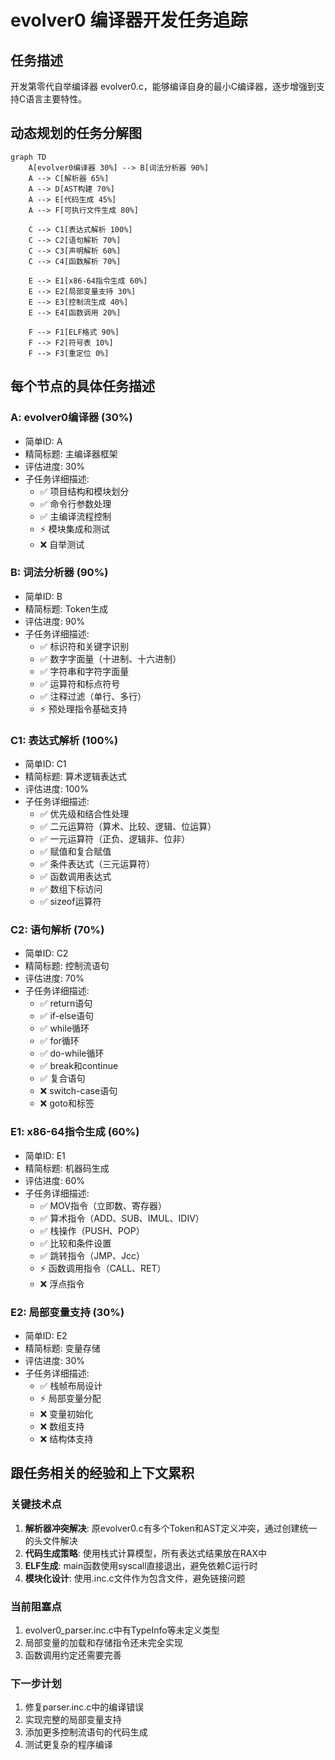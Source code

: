 # evolver0 编译器开发任务追踪

## 任务描述
开发第零代自举编译器 evolver0.c，能够编译自身的最小C编译器，逐步增强到支持C语言主要特性。

## 动态规划的任务分解图

```mermaid
graph TD
    A[evolver0编译器 30%] --> B[词法分析器 90%]
    A --> C[解析器 65%]
    A --> D[AST构建 70%]
    A --> E[代码生成 45%]
    A --> F[可执行文件生成 80%]
    
    C --> C1[表达式解析 100%]
    C --> C2[语句解析 70%]
    C --> C3[声明解析 60%]
    C --> C4[函数解析 70%]
    
    E --> E1[x86-64指令生成 60%]
    E --> E2[局部变量支持 30%]
    E --> E3[控制流生成 40%]
    E --> E4[函数调用 20%]
    
    F --> F1[ELF格式 90%]
    F --> F2[符号表 10%]
    F --> F3[重定位 0%]
```

## 每个节点的具体任务描述

### A: evolver0编译器 (30%)
- 简单ID: A
- 精简标题: 主编译器框架
- 评估进度: 30%
- 子任务详细描述:
  - ✅ 项目结构和模块划分
  - ✅ 命令行参数处理
  - ✅ 主编译流程控制
  - ⚡ 模块集成和测试
  - ❌ 自举测试

### B: 词法分析器 (90%)
- 简单ID: B
- 精简标题: Token生成
- 评估进度: 90%
- 子任务详细描述:
  - ✅ 标识符和关键字识别
  - ✅ 数字字面量（十进制、十六进制）
  - ✅ 字符串和字符字面量
  - ✅ 运算符和标点符号
  - ✅ 注释过滤（单行、多行）
  - ⚡ 预处理指令基础支持

### C1: 表达式解析 (100%)
- 简单ID: C1
- 精简标题: 算术逻辑表达式
- 评估进度: 100%
- 子任务详细描述:
  - ✅ 优先级和结合性处理
  - ✅ 二元运算符（算术、比较、逻辑、位运算）
  - ✅ 一元运算符（正负、逻辑非、位非）
  - ✅ 赋值和复合赋值
  - ✅ 条件表达式（三元运算符）
  - ✅ 函数调用表达式
  - ✅ 数组下标访问
  - ✅ sizeof运算符

### C2: 语句解析 (70%)
- 简单ID: C2
- 精简标题: 控制流语句
- 评估进度: 70%
- 子任务详细描述:
  - ✅ return语句
  - ✅ if-else语句
  - ✅ while循环
  - ✅ for循环
  - ✅ do-while循环
  - ✅ break和continue
  - ✅ 复合语句
  - ❌ switch-case语句
  - ❌ goto和标签

### E1: x86-64指令生成 (60%)
- 简单ID: E1
- 精简标题: 机器码生成
- 评估进度: 60%
- 子任务详细描述:
  - ✅ MOV指令（立即数、寄存器）
  - ✅ 算术指令（ADD、SUB、IMUL、IDIV）
  - ✅ 栈操作（PUSH、POP）
  - ✅ 比较和条件设置
  - ✅ 跳转指令（JMP、Jcc）
  - ⚡ 函数调用指令（CALL、RET）
  - ❌ 浮点指令

### E2: 局部变量支持 (30%)
- 简单ID: E2
- 精简标题: 变量存储
- 评估进度: 30%
- 子任务详细描述:
  - ✅ 栈帧布局设计
  - ⚡ 局部变量分配
  - ❌ 变量初始化
  - ❌ 数组支持
  - ❌ 结构体支持

## 跟任务相关的经验和上下文累积

### 关键技术点
1. **解析器冲突解决**: 原evolver0.c有多个Token和AST定义冲突，通过创建统一的头文件解决
2. **代码生成策略**: 使用栈式计算模型，所有表达式结果放在RAX中
3. **ELF生成**: main函数使用syscall直接退出，避免依赖C运行时
4. **模块化设计**: 使用.inc.c文件作为包含文件，避免链接问题

### 当前阻塞点
1. evolver0_parser.inc.c中有TypeInfo等未定义类型
2. 局部变量的加载和存储指令还未完全实现
3. 函数调用约定还需要完善

### 下一步计划
1. 修复parser.inc.c中的编译错误
2. 实现完整的局部变量支持
3. 添加更多控制流语句的代码生成
4. 测试更复杂的程序编译